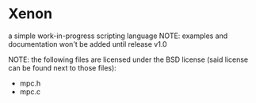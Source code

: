 # Xenon
a simple work-in-progress scripting language
NOTE: examples and documentation won't be added
until release v1.0

NOTE: the following files are licensed under the
BSD license (said license can be found next to those files):
* mpc.h
* mpc.c
